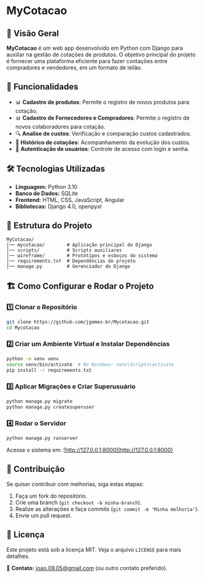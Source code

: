 # MyCotacao

## 📌 Visão Geral
**MyCotacao** é um web app desenvolvido em Python com Django para auxiliar na gestão de cotações de produtos. O objetivo principal do projeto é fornecer uma plataforma eficiente para fazer contações entre compradores e vendedores, em um formato de leilão.


## 🚀 Funcionalidades
- 📊 **Cadastro de produtos**: Permite o registro de novos produtos para cotação.
- 📊 **Cadastro de Fornecedores e Compradores**: Permite o registro de novos colaboradores para cotação.
- 🔍 **Analise de custos**: Verificação e comparação custos cadastrados.
- 📅 **Histórico de cotações**: Acompanhamento da evolução dos custos.
- 👤 **Autenticação de usuários**: Controle de acesso com login e senha.

## 🛠️ Tecnologias Utilizadas
- **Linguagem:** Python 3.10
- **Banco de Dados:** SQLite
- **Frontend:** HTML, CSS, JavaScript, Angular
- **Bibliotecas:** Django 4.0, openpyxl

## 📁 Estrutura do Projeto
```
MyCotacao/
│── mycotacao/        # Aplicação principal do Django
│── scripts/          # Scripts auxiliares
│── wireframe/        # Protótipos e esboços do sistema
│── requirements.txt  # Dependências do projeto
│── manage.py         # Gerenciador do Django
```

## 🏗️ Como Configurar e Rodar o Projeto
### 1️⃣ Clonar o Repositório
```bash
git clone https://github.com/jgomes-br/Mycotacao.git
cd Mycotacao
```
### 2️⃣ Criar um Ambiente Virtual e Instalar Dependências
```bash
python -m venv venv
source venv/bin/activate  # No Windows: venv\Scripts\activate
pip install -r requirements.txt
```
### 3️⃣ Aplicar Migrações e Criar Superusuário
```bash
python manage.py migrate
python manage.py createsuperuser
```

### 4️⃣ Rodar o Servidor
```bash
python manage.py runserver
```
Acesse o sistema em: [http://127.0.0.1:8000](http://127.0.0.1:8000)

## 📌 Contribuição
Se quiser contribuir com melhorias, siga estas etapas:
1. Faça um fork do repositório.
2. Crie uma branch (`git checkout -b minha-branch`).
3. Realize as alterações e faça commits (`git commit -m 'Minha melhoria'`).
4. Envie um pull request.

## 📜 Licença
Este projeto está sob a licença MIT. Veja o arquivo `LICENSE` para mais detalhes.

📧 **Contato:** joao.09.05@gmail.com (ou outro contato preferido).

